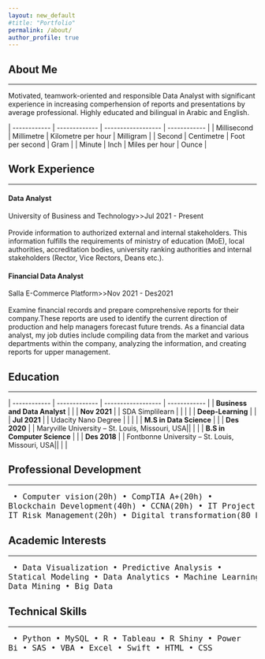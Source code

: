 ```yaml
---
layout: new_default
#title: "Portfolio"
permalink: /about/
author_profile: true
---
```

<style>
td, th {
   border: none!important;
}
</style>
  
## About Me

---

Motivated, teamwork-oriented and responsible Data Analyst with significant experience in increasing comperhension of reports and presentations by average professional. Highly educated and bilingual in Arabic and English.





| ------------ | ------------- | ------------------ | ------------ |
| Millisecond  | Millimetre    | Kilometre per hour | Milligram    |
| Second       | Centimetre    | Foot per second    | Gram         |
| Minute       | Inch          | Miles per hour     | Ounce        |


## Work Experience

---

#### Data Analyst
University of Business and Technology>>Jul 2021 - Present<br><br>
Provide information to authorized external and internal stakeholders. This information fulfills the requirements of ministry of education (MoE), local authorities, accreditation bodies, university ranking authorities and internal stakeholders (Rector, Vice Rectors, Deans etc.).


#### Financial Data Analyst
Salla E-Commerce Platform>>Nov 2021 - Des2021 <br><br>
Examine financial records and prepare comprehensive reports for their company.These reports are used to identify the current direction of production and help managers forecast future trends. As a financial data analyst, my job duties include compiling data from the market and various departments within the company, analyzing the information, and creating reports for upper management.


## Education

---

| ------------                   | -------------   | ------------------ | ------------ |
| **Business and Data Analyst**  |                 |                    | **Nov 2021** |
| SDA Simplilearn                |                 |                    |              |
| **Deep-Learning**              |                 |                    | **Jul 2021** |
| Udacity Nano Degree            |                 |                    |              |
| **M.S in Data Science**        |                 |                    | **Des 2020** |
| Maryville University – St. Louis, Missouri, USA||                     |              |
| **B.S in Computer Science**    |                 |                    | **Des 2018** |
| Fontbonne University – St. Louis, Missouri, USA||                     |              |


## Professional Development

---
<font size="4"><pre>
• Computer vision(20h)              • CompTIA A+(20h)
• Blockchain Development(40h)       • CCNA(20h)
• IT Project Management(20h)        • IT Risk Management(20h)
• Digital transformation(80 h)      • CCNP(20h)
</pre></font> 



## Academic Interests

---

<font size="4"><pre>
• Data Visualization              • Predictive Analysis
• Statical Modeling               • Data Analytics
• Machine Learning                • Deep learning
• Data Mining                     • Big Data
</pre></font> 

## Technical Skills

---

<font size="4"><pre>
• Python          • MySQL           • R
• Tableau         • R Shiny         • Power Bi
• SAS             • VBA             • Excel
• Swift           • HTML            • CSS
</pre></font> 
